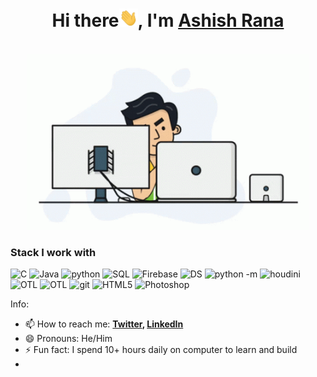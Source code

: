 <h1 align="center"> Hi there<img width="30px" src="https://github.com/Rashish423/Rashish423/blob/main/images/hi.gif">, I'm <a href="https://www.ashishrana.in"> Ashish Rana</a></h1>
<p align="center">
  <br><img src="https://github.com/Rashish423/Rashish423/blob/main/images/programmer.gif" width="450px">
</p>

<h3>Stack I work with</h3>
<p>
  <img alt="C" src="https://img.shields.io/badge/%20-C%20-yellowgreen" />
  <img alt="Java" src="https://img.shields.io/badge/-Java-0497de?style=flat-square&logo=Java&logoColor=blue" />
  <img alt="python" src="https://img.shields.io/badge/%20-Python%20-blue" />
  <img alt="SQL" src="https://img.shields.io/badge/%20-SQL%20-orange" />
  <img alt="Firebase" src="https://img.shields.io/badge/%20-Firebase%20-green" />
  <img alt="DS" src="https://img.shields.io/badge/%20-Data Structure%20-orange" />
  <img alt="python -m" src="https://img.shields.io/badge/%20-Python--Migration%20-lightgrey" />
  <img alt="houdini" src="https://img.shields.io/badge/%20-Houdini-orange" />
  <img alt="OTL" src="https://img.shields.io/badge/%20-OTL-green" />
  <img alt="OTL" src="https://img.shields.io/badge/%20-Linux-red" />
  <img alt="git" src="https://img.shields.io/badge/-Git-F05032?style=flat-square&logo=git&logoColor=white" /> 
  <img alt="HTML5" src="https://img.shields.io/badge/-HTML5-E34F26?style=flat-square&logo=html5&logoColor=white" />
  <img alt="Photoshop" src="https://img.shields.io/badge/%20-Photoshop-green" />
  
</p>

Info:

- 📫 How to reach me: <b>[Twitter](https://twitter.com/Rashish423), [LinkedIn](https://www.linkedin.com/in/raashish)</b>
- 😄 Pronouns: He/Him
- ⚡ Fun fact: I spend 10+ hours daily on computer to learn and build
- 
